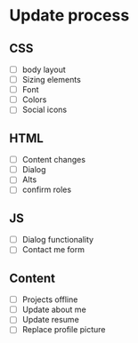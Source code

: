 # Update process

## CSS
- [ ] body layout 
- [ ] Sizing elements
- [ ] Font 
- [ ] Colors 
- [ ] Social icons

## HTML
- [ ] Content changes
- [ ] Dialog 
- [ ] Alts 
- [ ] confirm roles

## JS
- [ ] Dialog functionality
- [ ] Contact me form 

## Content
- [ ] Projects offline 
- [ ] Update about me 
- [ ] Update resume
- [ ] Replace profile picture
